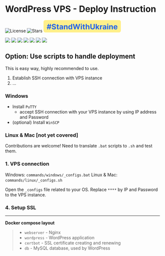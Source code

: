# WordPress VPS - Deploy Instruction

![License](https://img.shields.io/github/license/IvanMurzak/WordPress-VPS) ![Stars](https://img.shields.io/github/stars/IvanMurzak/WordPress-VPS) [![Stand With Ukraine](https://raw.githubusercontent.com/vshymanskyy/StandWithUkraine/main/badges/StandWithUkraine.svg)](https://stand-with-ukraine.pp.ua)

<div>
  <a target="_blank" href="https://docs.docker.com/"><img src="https://img.shields.io/badge/Docker-2CA5E0?style=for-the-badge&logo=docker&logoColor=white" /></a>
  <a target="_blank" href="https://developer.wordpress.org/"><img src="https://img.shields.io/badge/Wordpress-21759B?style=for-the-badge&logo=wordpress&logoColor=white" /></a>
  <a target="_blank" href="https://mysql.com/"><img src="https://img.shields.io/badge/MySQL-3E6E93?style=for-the-badge&logo=mysql&logoColor=white" /></a>
  <a target="_blank" href="https://letsencrypt.org/"><img src="https://img.shields.io/badge/LetsEncrypt-2C3C69?style=for-the-badge&logo=letsencrypt&logoColor=white" /></a>
  <a target="_blank" href="https://nginx.com/"><img src="https://img.shields.io/badge/Nginx-009639?style=for-the-badge&logo=nginx&logoColor=white" /></a>
  <a target="_blank" href="https://certbot.eff.org/"><img src="https://img.shields.io/badge/CertBot-000000?style=for-the-badge&logo=eff&logoColor=white" /></a>
  <a target="_blank" href="https://www.google.com/search?q=virtual+private+server"><img src="https://img.shields.io/badge/VPS-FFFFFF?style=for-the-badge&logo=vps&logoColor=white" /></a>
</div>

## Option: Use scripts to handle deployment

This is easy way, highly recommended to use. 
1. Establish SSH connection with VPS instance
2. ...

### Windows

- Install `PuTTY`
  - accept SSH connection with your VPS instance by using IP address and Password
- (optional) Install `WinSCP`

### Linux & Mac [not yet covered]

Contributions are welcome! Need to translate `.bat` scripts to `.sh` and test them.

### 1. VPS connection

Windows: `commands/windows/_configs.bat`
Linux & Mac: `commands/linux/_configs.sh`

Open the `_configs` file related to your OS.
Replace `****` by IP and Password to the VPS instance.

### 4. Setup SSL

---

**Docker compose layout**

> - `webserver` - Nginx
> - `wordpress` - WordPress application
> - `certbot` - SSL certificate creating and renewing
> - `db` - MySQL database, used by WordPress